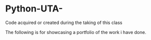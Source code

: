 # Python-UTA-
Code acquired or created during the taking of this class


The following is for showcasing a portfolio of the work i have done.
